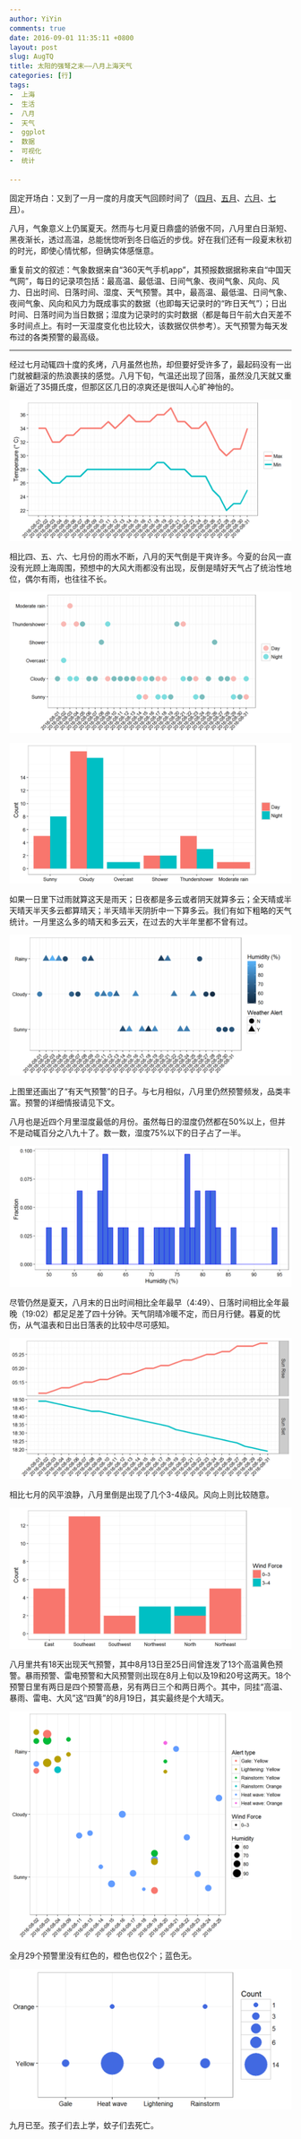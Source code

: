```yaml
---
author: YiYin
comments: true
date: 2016-09-01 11:35:11 +0800
layout: post
slug: AugTQ
title: 太阳的强弩之末——八月上海天气
categories: [行]
tags:
-  上海
-  生活
-  八月
-  天气
-  ggplot
-  数据
-  可视化
-  统计

---
```


固定开场白：又到了一月一度的月度天气回顾时间了（<a href="http://whyhow.github.io/2016/05/01/aprtq.html">四月</a>、<a href="http://www.whyhow.io/2016/06/01/maytq.html">五月</a>、<a href="http://www.whyhow.io/2016/07/01/juntq.html">六月</a>、<a href="http://www.whyhow.io/2016/08/01/jultq.html">七月</a>）。

八月，气象意义上仍属夏天。然而与七月夏日鼎盛的骄傲不同，八月里白日渐短、黑夜渐长，透过高温，总能恍惚听到冬日临近的步伐。好在我们还有一段夏末秋初的时光，即使心情忧郁，但确实体感惬意。

重复前文的叙述：气象数据来自“360天气手机app”，其预报数据据称来自“中国天气网”，每日的记录项包括：最高温、最低温、日间气象、夜间气象、风向、风力、日出时间、日落时间、湿度、天气预警。其中，最高温、最低温、日间气象、夜间气象、风向和风力为既成事实的数据（也即每天记录时的“昨日天气”）；日出时间、日落时间为当日数据；湿度为记录时的实时数据（都是每日午前大白天差不多时间点上。有时一天湿度变化也比较大，该数据仅供参考）。天气预警为每天发布过的各类预警的最高级。

<hr/>

经过七月动辄四十度的炙烤，八月虽然也热，却但要好受许多了，最起码没有一出门就被翻滚的热浪裹挟的感觉。八月下旬，气温还出现了回落，虽然没几天就又重新逼近了35摄氏度，但那区区几日的凉爽还是很叫人心旷神怡的。

![](/public/images/Aug/ondo.png)

相比四、五、六、七月份的雨水不断，八月的天气倒是干爽许多。今夏的台风一直没有光顾上海周围，预想中的大风大雨都没有出现，反倒是晴好天气占了统治性地位，偶尔有雨，也往往不长。

![](/public/images/Aug/tenkou.png)

![](/public/images/Aug/tenkou2.png)

如果一日里下过雨就算这天是雨天；日夜都是多云或者阴天就算多云；全天晴或半天晴天半天多云都算晴天；半天晴半天阴折中一下算多云。我们有如下粗略的天气统计。一月里这么多的晴天和多云天，在过去的大半年里都不曾有过。

![](/public/images/Aug/tenkouall.png)

上图里还画出了“有天气预警”的日子。与七月相似，八月里仍然预警频发，品类丰富。预警的详细情报请见下文。

八月也是近四个月里湿度最低的月份。虽然每日的湿度仍然都在50%以上，但并不是动辄百分之八九十了。数一数，湿度75%以下的日子占了一半。

![](/public/images/Aug/humi.png)

尽管仍然是夏天，八月末的日出时间相比全年最早（4:49）、日落时间相比全年最晚（19:02）都足足差了四十分钟。天气阴晴冷暖不定，而日月行健。暮夏的忧伤，从气温表和日出日落表的比较中尽可感知。

![](/public/images/Aug/taiyo.png)

相比七月的风平浪静，八月里倒是出现了几个3-4级风。风向上则比较随意。

![](/public/images/Aug/wind.png)

八月里共有18天出现天气预警，其中8月13日至25日间曾连发了13个高温黄色预警。暴雨预警、雷电预警和大风预警则出现在8月上旬以及19和20号这两天。18个预警日里有两日是四个预警高悬，另有两日三个和两日两个。其中，同挂“高温、暴雨、雷电、大风”这“四黄”的8月19日，其实最终是个大晴天。

![](/public/images/Aug/alert2.png)

全月29个预警里没有红色的，橙色也仅2个；蓝色无。

![](/public/images/Aug/alert.png)

九月已至。孩子们去上学，蚊子们去死亡。
